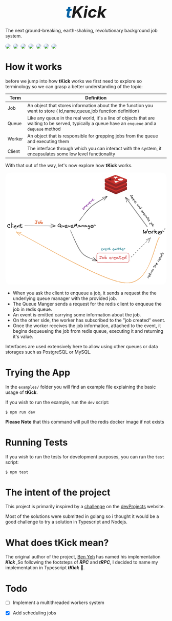 # <span class="title">**_<span class="blue">t</span>Kick_**</span>

The next ground-breaking, earth-shaking, revolutionary background job system.

<div class="badges">
<img src="https://img.shields.io/badge/TypeScript-007ACC?style=for-the-badge&logo=typescript&logoColor=white">

<img src = "https://img.shields.io/badge/Node.js-43853D?style=for-the-badge&logo=node.js&logoColor=white">

<img src="https://img.shields.io/badge/redis-%23DD0031.svg?&style=for-the-badge&logo=redis&logoColor=white">
<img src="https://img.shields.io/badge/Jest-323330?style=for-the-badge&logo=Jest&logoColor=white">

<img src="https://img.shields.io/badge/prettier-1A2C34?style=for-the-badge&logo=prettier&logoColor=F7BA3E">

<img src="https://img.shields.io/badge/eslint-3A33D1?style=for-the-badge&logo=eslint&logoColor=white">

<img src="https://img.shields.io/badge/GIT-E44C30?style=for-the-badge&logo=git&logoColor=white">
</div>

# How it works

before we jump into how **tKick** works we first need to explore so terminology so we can grasp a better understanding of the topic:

| Term   | Definition                                                                                                                                         |
| ------ | -------------------------------------------------------------------------------------------------------------------------------------------------- |
| Job    | An object that stores information about the the function you want to store ( id,name,queue,job function definition)                                |
| Queue  | Like any queue in the real world, it's a line of objects that are waiting to be served, typically a queue have an `enqueue` and a `dequeue` method |
| Worker | An object that is responsible for grepping jobs from the queue and executing them                                                                  |
| Client | The interface through which you can interact with the system, it encapsulates some low level functionality                                         |

With that out of the way, let's now explore how **tKick** works.

![illustration](./docs/illustration.png)

-   When you ask the client to enqueue a job, it sends a request the the underlying queue manager with the provided job.
-   The Queue Manger sends a request for the redis client to enqueue the job in redis queue.
-   An event is emitted carrying some information about the job.
-   On the other side, the worker has subscribed to the "job created" event.
-   Once the worker receives the job information, attached to the event, it begins dequeueing the job from redis queue, executing it and returning it's value.

Interfaces are used extensively here to allow using other queues or data storages such as PostgreSQL or MySQL.

# Trying the App

In the `examples/` folder you will find an example file explaining the basic usage of **tKick**.

If you wish to run the example, run the `dev` script:

```console
$ npm run dev
```

**Please Note** that this command will pull the redis docker image if not exists

# Running Tests

If you wish to run the tests for development purposes, you can run the `test` script:

```console
$ npm test
```

# The intent of the project

This project is primarily inspired by a [challenge]("https://www.codementor.io/projects/tool/background-job-system-atx32exogo") on the [devProjects]("https://www.codementor.io/projects") website.

Most of the solutions were submitted in golang so i thought it would be a good challenge to try a solution in Typescript and Nodejs.

# What does **tKick** mean?

The original author of the project, [Ben Yeh](https://github.com/ocowchun) has named his implementation _**Kick**_ ,So following the footsteps of _**RPC**_ and _**tRPC**_, I decided to name my implementation in Typescript _**tKick**_ 👀.

# Todo

-   [ ] Implement a multithreaded workers system

-   [x] Add scheduling jobs

<style>
    img{
        border-radius:1rem;
    }
    .badges{
        display:flex;
        flex-wrap:wrap;
        gap:0.5rem;
        margin:1rem 0
    }
    .title{
        display:flex;
        justify-content:center;
        font-size:50px;
    }
    .blue{
        color:#0563a6;
    }
</style>
